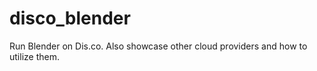 # disco_blender
Run Blender on Dis.co. Also showcase other cloud providers and how to utilize them. 
